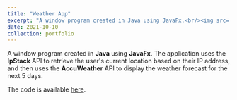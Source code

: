 ```yaml
---
title: "Weather App"
excerpt: "A window program created in Java using JavaFx.<br/><img src='/images/500x300.png'>"
date: 2021-10-10
collection: portfolio
---
```


A window program created in **Java** using **JavaFx**. The application uses the **IpStack** API to retrieve the user's current location based on their IP address, and then uses the **AccuWeather** API to display the weather forecast for the next 5 days.

The code is available [here](https://github.com/petrzmax/WeatherApp).